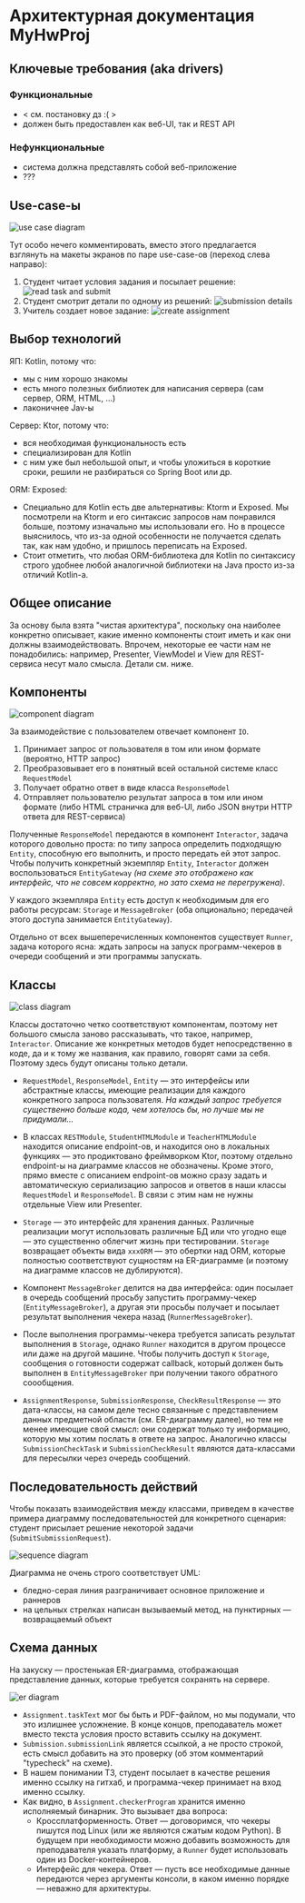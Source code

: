 # Архитектурная документация MyHwProj

## Ключевые требования (aka drivers)

### Функциональные

* < см. постановку дз :( >
* должен быть предоставлен как веб-UI, так и REST API

### Нефункциональные

* система должна представлять собой веб-приложение
* ???

## Use-case-ы

![use case diagram](images/use-case.png)

Тут особо нечего комментировать, вместо этого предлагается взглянуть на макеты экранов по паре use-case-ов (переход слева направо):

1. Студент читает условия задания и посылает решение:
   ![read task and submit](images/hwproj-uc-readTaskAndSubmit.png)
2. Студент смотрит детали по одному из решений:
   ![submission details](images/hwproj-uc-submissionDetails.png)
3. Учитель создает новое задание:
   ![create assignment](images/hwproj-uc-createAssignment.png)

## Выбор технологий

ЯП: Kotlin, потому что:

* мы с ним хорошо знакомы
* есть много полезных библиотек для написания сервера (сам сервер, ORM, HTML, ...)
* лаконичнее Jav-ы

Сервер: Ktor, потому что:

* вся необходимая функциональность есть
* специализирован для Kotlin
* с ним уже был небольшой опыт, и чтобы уложиться в короткие сроки, решили не разбираться со Spring Boot или др.

ORM: Exposed:

* Специально для Kotlin есть две альтернативы: Ktorm и Exposed. Мы посмотрели на Ktorm и его синтаксис запросов нам понравился больше, поэтому изначально мы использовали его. Но в процессе выяснилось, что из-за одной особенности не получается сделать так, как нам удобно, и пришлось переписать на Exposed.
* Стоит отметить, что любая ORM-библиотека для Kotlin по синтаксису строго удобнее любой аналогичной библиотеки на Java просто из-за отличий Kotlin-а.

## Общее описание

За основу была взята "чистая архитектура", поскольку она наиболее конкретно описывает, какие именно компоненты стоит иметь и как они должны взаимодействовать. Впрочем, некоторые ее части нам не понадобились: например, Presenter, ViewModel и View для REST-сервиса несут мало смысла. Детали см. ниже.

## Компоненты

![component diagram](images/components.png)

За взаимодействие с пользователем отвечает компонент `IO`.

1. Принимает запрос от пользователя в том или ином формате (вероятно, HTTP запрос)
1. Преобразовывает его в понятный всей остальной системе класс `RequestModel`
1. Получает обратно ответ в виде класса `ResponseModel`
1. Отправляет пользователю результат запроса в том или ином формате (либо HTML страничка для веб-UI, либо JSON внутри HTTP ответа для REST-сервиса)

Полученные `ResponseModel` передаются в компонент `Interactor`, задача которого довольно проста: по типу запроса определить подходящую `Entity`, способную его выполнить, и просто передать ей этот запрос. Чтобы получить конкретный экземпляр `Entity`, `Interactor` должен воспользоваться `EntityGateway` _(на схеме это отображено как интерфейс, что не совсем корректно, но зато схема не перегружена)_.

У каждого экземпляра `Entity` есть доступ к необходимым для его работы ресурсам: `Storage` и `MessageBroker` (оба опционально; передачей этого доступа занимается `EntityGateway`).

Отдельно от всех вышеперечисленных компонентов существует `Runner`, задача которого ясна: ждать запросы на запуск программ-чекеров в очереди сообщений и эти программы запускать.

## Классы

![class diagram](images/classes.png)

Классы достаточно четко соответствуют компонентам, поэтому нет большого смысла заново рассказывать, что такое, например, `Interactor`. Описание же конкретных методов будет непосредственно в коде, да и к тому же названия, как правило, говорят сами за себя. Поэтому здесь будут описаны только детали.

* `RequestModel`, `ResponseModel`, `Entity` &mdash; это интерфейсы или абстрактные классы, имеющие реализации для каждого конкретного запроса пользователя. _На каждый запрос требуется существенно больше кода, чем хотелось бы, но лучше мы не придумали..._

* В классах `RESTModule`, `StudentHTMLModule` и `TeacherHTMLModule` находится описание endpoint-ов, и находится оно в локальных функциях &mdash; это продиктовано фреймворком Ktor, поэтому отдельно endpoint-ы на диаграмме классов не обозначены. Кроме этого, прямо вместе с описанием endpoint-ов можно сразу задать и автоматическую сериализацию запросов и ответов в наши классы `RequestModel` и `ResponseModel`. В связи с этим нам не нужны отдельные View или Presenter.

* `Storage` &mdash; это интерфейс для хранения данных. Различные реализации могут использовать различные БД или что угодно еще &mdash; это существенно облегчит жизнь при тестировании.  `Storage` возвращает объекты вида `xxxORM` &mdash; это обертки над ORM, которые полностью соответствуют сущностям на ER-диаграмме (и поэтому на диаграмме классов не дублируются).

* Компонент `MessageBroker` делится на два интерфейса: один посылает в очередь сообщений просьбу запустить программу-чекер (`EntityMessageBroker`), а другая эти просьбы получает и посылает результат выполнения чекера назад (`RunnerMessageBroker`).

* После выполнения программы-чекера требуется записать результат выполнения в `Storage`, однако `Runner` находится в другом процессе или даже на другой машине. Чтобы получить доступ к `Storage`, сообщения о готовности содержат callback, который должен быть выполнен в `EntityMessageBroker` при получении такого обратного соообщения.

* `AssignmentResponse`, `SubmissionResponse`, `CheckResultResponse` &mdash; это дата-классы, на самом деле тесно связанные с представлением данных предметной области (см. ER-диаграмму далее), но тем не менее имеющие свой смысл: они содержат только ту информацию, которую мы хотим послать в ответе на запрос. Аналогично классы `SubmissionCheckTask` и `SubmissionCheckResult` являются дата-классами для пересылки через очередь сообщений.

## Последовательность действий

Чтобы показать взаимодействия между классами, приведем в качестве примера диаграмму последовательностей для конкретного сценария: студент присылает решение некоторой задачи (`SubmitSubmissionRequest`).

![sequence diagram](images/sequence.png)

Диаграмма не очень строго соответствует UML:

* бледно-серая линия разграничивает основное приложение и раннеров
* на цельных стрелках написан вызываемый метод, на пунктирных &mdash; возвращаемый объект

## Схема данных

На закуску &mdash; простенькая ER-диаграмма, отображающая представление данных, которые требуется сохранять на сервере.

![er diagram](images/er.png)

* `Assignment.taskText` мог бы быть и PDF-файлом, но мы подумали, что это излишнее усложнение. В конце концов, преподаватель может вместо текста условия просто вставить ссылку на документ.
* `Submission.submissionLink` является ссылкой, а не просто строкой, есть смысл добавить на это проверку (об этом комментарий "typecheck" на схеме).
* В нашем понимании ТЗ, студент посылает в качестве решения именно ссылку на гитхаб, и программа-чекер принимает на вход именно ссылку.
* Как видно, в `Assignment.checkerProgram` хранится именно исполняемый бинарник. Это вызывает два вопроса:
  * Кроссплатформенность. Ответ &mdash; договоримся, что чекеры пишутся под Linux (или же являются сжатым кодом Python). В будущем при необходимости можно добавить возможность для преподавателя указать платформу, а `Runner` будет использовать один из Docker-контейнеров.
  * Интерфейс для чекера. Ответ &mdash; пусть все необходимые данные передаются через аргументы консоли, в каком именно порядке &mdash; неважно для архитектуры.

